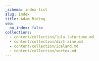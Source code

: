 ```yaml
---
_schema: index-list
slug: index
title: Adam Riding
seo:
  no_index: false
collections:
  - content/collection/lulu-lafortune.md
  - content/collection/dirt-zine.md
  - content/collection/iceland.md
  - content/collection/vortex.md
---
```

